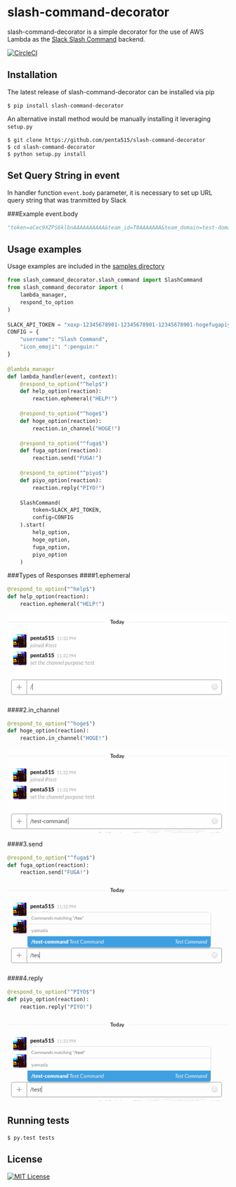 # slash-command-decorator
slash-command-decorator is a simple decorator for the use of AWS Lambda as the [Slack Slash Command](https://api.slack.com/slash-commands) backend.

[![CircleCI](https://circleci.com/gh/penta515/slash-command-decorator.svg?style=svg)](https://circleci.com/gh/penta515/slash-command-decorator)

## Installation
The latest release of slash-command-decorator can be installed via pip

```
$ pip install slash-command-decorator
```

An alternative install method would be manually installing it leveraging `setup.py`

```
$ git clone https://github.com/penta515/slash-command-decorator
$ cd slash-command-decorator
$ python setup.py install
```

## Set Query String in event

In handler function `event.body` parameter, it is necessary to set up URL query string that was tranmitted by Slack 


###Example event.body

```python
"token=aCec9XZPS6klbnAAAAAAAAAA&team_id=T0AAAAAAA&team_domain=test-domain&channel_id=C0AAAAAAA&channel_name=general&user_id=U0AAAAAAA&user_name=hoge&command=%2Fcommand&text=hoge&response_url=https%3A%2F%2Fhooks.slack.com%2Fcommands%2FT0JQU92NA%2F1234567890%2Faaaaaaaaaaaaaaaaaaa"
```

## Usage examples
Usage examples are included in the [samples directory](https://google.co.jp)

```python
from slash_command_decorator.slash_command import SlashCommand
from slash_command_decorator import (
    lambda_manager,
    respond_to_option
)

SLACK_API_TOKEN = "xoxp-12345678901-12345678901-12345678901-hogefugapiyo"
CONFIG = {
    "username": "Slash Command",
    "icon_emoji": ":penguin:"
}

@lambda_manager
def lambda_handler(event, context):
    @respond_to_option("^help$")
    def help_option(reaction):
        reaction.ephemeral("HELP!")

    @respond_to_option("^hoge$")
    def hoge_option(reaction):
        reaction.in_channel("HOGE!")

    @respond_to_option("^fuga$")
    def fuga_option(reaction):
        reaction.send("FUGA!")

    @respond_to_option("^piyo$")
    def piyo_option(reaction):
        reaction.reply("PIYO!")

    SlashCommand(
        token=SLACK_API_TOKEN,
        config=CONFIG
    ).start(
        help_option,
        hoge_option,
        fuga_option,
        piyo_option
    )
```

###Types of Responses
####1.ephemeral 
 
```python
@respond_to_option("^help$")
def help_option(reaction):
    reaction.ephemeral("HELP!")
```

![ephemeral](https://github.com/penta515/slash-command-decorator/blob/develop/images/help.gif)

####2.in_channel

```python
@respond_to_option("^hoge$")
def hoge_option(reaction):
    reaction.in_channel("HOGE!")
```

![in_channel](https://github.com/penta515/slash-command-decorator/blob/develop/images/hoge.gif)

####3.send

```python
@respond_to_option("^fuga$")
def fuga_option(reaction):
    reaction.send("FUGA!")
```

![in_channel](https://github.com/penta515/slash-command-decorator/blob/develop/images/fuga.gif)

####4.reply

```python
@respond_to_option("^PIYO$")
def piyo_option(reaction):
    reaction.reply("PIYO!")
```

![in_channel](https://github.com/penta515/slash-command-decorator/blob/develop/images/piyo.gif)

## Running tests

```
$ py.test tests
```

## License

[![MIT License](http://img.shields.io/badge/license-MIT-blue.svg?style=flat)](LICENSE) 
